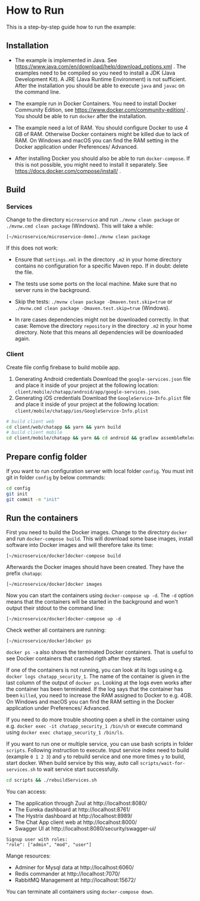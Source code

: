 # How to Run

This is a step-by-step guide how to run the example:

## Installation

* The example is implemented in Java. See
   https://www.java.com/en/download/help/download_options.xml . The
   examples need to be compiled so you need to install a JDK (Java
   Development Kit). A JRE (Java Runtime Environment) is not
   sufficient. After the installation you should be able to execute
   `java` and `javac` on the command line.

* The example run in Docker Containers. You need to install Docker
  Community Edition, see https://www.docker.com/community-edition/
  . You should be able to run `docker` after the installation.

* The example need a lot of RAM. You should configure Docker to use 4
  GB of RAM. Otherwise Docker containers might be killed due to lack
  of RAM. On Windows and macOS you can find the RAM setting in the
  Docker application under Preferences/ Advanced.
  
* After installing Docker you should also be able to run
  `docker-compose`. If this is not possible, you might need to install
  it separately. See https://docs.docker.com/compose/install/ .

## Build
### Services
Change to the directory `microservice` and run `./mvnw clean
package` or `./mvnw.cmd clean package` (Windows). This will take a while:

```
[~/microservice/microservice-demo]./mvnw clean package
```

If this does not work:

* Ensure that `settings.xml` in the directory `.m2` in your home
directory contains no configuration for a specific Maven repo. If in
doubt: delete the file.

* The tests use some ports on the local machine. Make sure that no
server runs in the background.

* Skip the tests: `./mvnw clean package
  -Dmaven.test.skip=true` or `./mvnw.cmd clean package
  -Dmaven.test.skip=true` (Windows).

* In rare cases dependencies might not be downloaded correctly. In
  that case: Remove the directory `repository` in the directory `.m2`
  in your home directory. Note that this means all dependencies will
  be downloaded again.

### Client
Create file config firebase to build mobile app.
1. Generating Android credentials
Download the `google-services.json` file and place it inside of your project 
at the following location: `client/mobile/chatapp/android/app/google-services.json`.
2. Generating iOS credentials
Download the `GoogleService-Info.plist` file and place it inside of your project
at the following location: `client/mobile/chatapp/ios/GoogleService-Info.plist`

```sh
# build client web
cd client/web/chatapp && yarn && yarn build
# build client mobile
cd client/mobile/chatapp && yarn && cd android && gradlew assembleRelease
```
## Prepare config folder
If you want to run configuration server with local folder `config`. 
You must init git in folder `config` by below commands:
```sh
cd config
git init
git commit -m "init"
```
## Run the containers

First you need to build the Docker images. Change to the directory
`docker` and run `docker-compose build`. This will download some base
images, install software into Docker images and will therefore take
its time:

```
[~/microservice/docker]docker-compose build 
```

Afterwards the Docker images should have been created. They have the prefix
`chatapp`:

```
[~/microservice/docker]docker images
```

Now you can start the containers using `docker-compose up -d`. The
`-d` option means that the containers will be started in the
background and won't output their stdout to the command line:

```
[~/microservice/docker]docker-compose up -d
```

Check wether all containers are running:

```
[~/microservice/docker]docker ps
```
`docker ps -a`  also shows the terminated Docker containers. That is
useful to see Docker containers that crashed rigth after they started.

If one of the containers is not running, you can look at its logs using
e.g.  `docker logs chatapp_security_1`. The name of the container is
given in the last column of the output of `docker ps`. Looking at the
logs even works after the container has been
terminated. If the log says that the container has been `killed`, you
need to increase the RAM assigned to Docker to e.g. 4GB. On Windows
and macOS you can find the RAM setting in the Docker application under
Preferences/ Advanced.
  
If you need to do more trouble shooting open a shell in the container
using e.g. `docker exec -it chatapp_security_1 /bin/sh` or execute
command using `docker exec chatapp_security_1 /bin/ls`.

If you want to run one or multiple service, you can use bash scripts in folder `scripts`. 
Following instruction to execute. Input service index need to build (example `0 1 2 3`) 
and `y` to rebuild service and one more times `y` to build, start docker.
When build service by this way, auto call `scripts/wait-for-services.sh` 
to wait service start successfully.
```sh
cd scripts && ./rebuildServices.sh
```

You can access:

* The application through Zuul at http://localhost:8080/
* The Eureka dashboard at http://localhost:8761/
* The Hystrix dashboard at http://localhost:8989/
* The Chat App client web at http://localhost:8000/
* Swagger UI at http://localhost:8080/security/swagger-ui/
```
Signup user with roles:
"role": ["admin", "mod", "user"]
```

Mange resources:

* Adminer for Mysql data at http://localhost:6060/
* Redis commander at http://localhost:7070/
* RabbitMQ Management at http://localhost:15672/

You can terminate all containers using `docker-compose down`.